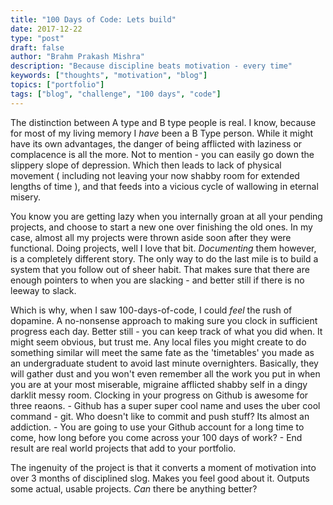 ```yaml
---
title: "100 Days of Code: Lets build"
date: 2017-12-22
type: "post"
draft: false
author: "Brahm Prakash Mishra"
description: "Because discipline beats motivation - every time"
keywords: ["thoughts", "motivation", "blog"]
topics: ["portfolio"]
tags: ["blog", "challenge", "100 days", "code"]
---
```


The distinction between A type and B type people is real. I know, because for most of my living memory I *have* been a B Type person. While it might have its own advantages, the danger of being afflicted with laziness or complacence is all the more. Not to mention - you can easily go down the slippery slope of depression. Which then leads to lack of physical movement ( including not leaving your now shabby room for extended lengths of time ), and that feeds into a vicious cycle of wallowing in eternal misery.

You know you are getting lazy when you internally groan at all your pending projects, and choose to start a new one over finishing the old ones. In my case, almost all my projects were thrown aside soon after they were functional. Doing projects, well I love that bit. *Documenting* them however, is a completely different story. The only way to do the last mile is to build a system that you follow out of sheer habit. That makes sure that there are enough pointers to when you are slacking - and better still if there is no leeway to slack.

Which is why, when I saw 100-days-of-code, I could *feel* the rush of dopamine. A no-nonsense approach to making sure you clock in sufficient progress each day. Better still - you can keep track of what you did when. It might seem obvious, but trust me. Any local files you might create to do something similar will meet the same fate as the 'timetables' you made as an undergraduate student to avoid last minute overnighters. Basically, they will gather dust and you won't even remember all the work you put in when you are at your most miserable, migraine afflicted shabby self in a dingy darklit messy room. Clocking in your progress on Github is awesome for three reaons.
	- Github has a super super cool name and uses the uber cool command - git. Who doesn't like to commit and push stuff? Its almost an addiction.
	- You are going to use your Github account for a long time to come, how long before you come across your 100 days of work? 
	- End result are real world projects that add to your portfolio.

The ingenuity of the project is that it converts a moment of motivation into over 3 months of disciplined slog. Makes you feel good about it. Outputs some actual, usable projects. *Can* there be anything better?
